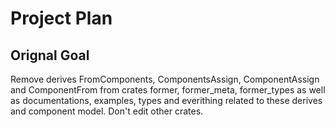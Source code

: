 # Project Plan

## Orignal Goal

Remove derives FromComponents, ComponentsAssign, ComponentAssign and ComponentFrom from crates former, former_meta, former_types as well as documentations, examples, types and everithing related to these derives and component model. Don't edit other crates.
